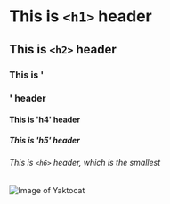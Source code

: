 # This is `<h1>` header

## This is `<h2>` header

### This is '<h3>' header

#### This is 'h4' header

##### This is 'h5' header

###### This is `<h6>` header, which is the smallest

![Image of Yaktocat](https://octodex.github.com/images/yaktocat.png)
